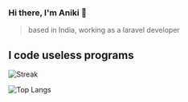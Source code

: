 ### Hi there, I'm Aniki 👋
> based in India, working as a laravel developer
## I code useless programs
![Streak](https://streak-stats.demolab.com?user=N1-San&locale=en&mode=daily&theme=tokyonight)

![Top Langs](https://github-readme-stats.vercel.app/api/top-langs/?username=N1-San&layout=compact&theme=tokyonight)
